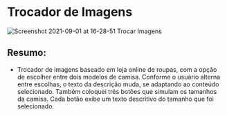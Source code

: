 # Trocador de Imagens

![Screenshot 2021-09-01 at 16-28-51 Trocar Imagens](https://user-images.githubusercontent.com/85134349/131732165-3062e6da-21a9-4a30-8488-c6982e795a09.png)

## Resumo:

- Trocador de imagens baseado em loja online de roupas, com a opção de escolher entre dois modelos de camisa. Conforme o usuário alterna entre escolhas, o texto da descrição muda, se adaptando ao conteúdo selecionado. Também coloquei três botões que simulam os tamanhos da camisa. Cada botão exibe um texto descritivo do tamanho que foi selecionado. 

